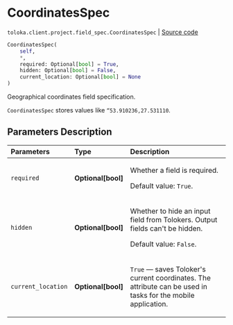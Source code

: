 # CoordinatesSpec
`toloka.client.project.field_spec.CoordinatesSpec` | [Source code](https://github.com/Toloka/toloka-kit/blob/v1.2.0.post1/src/client/project/field_spec.py#L124)

```python
CoordinatesSpec(
    self,
    *,
    required: Optional[bool] = True,
    hidden: Optional[bool] = False,
    current_location: Optional[bool] = None
)
```

Geographical coordinates field specification.


`CoordinatesSpec` stores values like `“53.910236,27.531110`.

## Parameters Description

| Parameters | Type | Description |
| :----------| :----| :-----------|
`required`|**Optional\[bool\]**|<p>Whether a field is required. </p><p>Default value: `True`.</p>
`hidden`|**Optional\[bool\]**|<p>Whether to hide an input field from Tolokers. Output fields can&#x27;t be hidden. </p><p>Default value: `False`.</p>
`current_location`|**Optional\[bool\]**|<p>`True` — saves Toloker&#x27;s current coordinates. The attribute can be used in tasks for the mobile application.</p>
